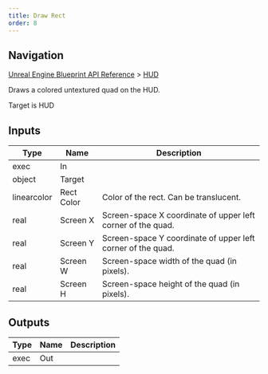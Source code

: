 ```yaml
---
title: Draw Rect
order: 8
---
```

## Navigation

[Unreal Engine Blueprint API Reference](https://dev.epicgames.com/documentation/en-us/unreal-engine/BlueprintAPI) > [HUD](https://dev.epicgames.com/documentation/en-us/unreal-engine/BlueprintAPI/HUD)

Draws a colored untextured quad on the HUD.

Target is HUD

## Inputs

| Type | Name | Description |
| --- | --- | --- |
| exec | In |  |
| object | Target |  |
| linearcolor | Rect Color | Color of the rect. Can be translucent. |
| real | Screen X | Screen-space X coordinate of upper left corner of the quad. |
| real | Screen Y | Screen-space Y coordinate of upper left corner of the quad. |
| real | Screen W | Screen-space width of the quad (in pixels). |
| real | Screen H | Screen-space height of the quad (in pixels). |

## Outputs

| Type | Name | Description |
| --- | --- | --- |
| exec | Out |  |
